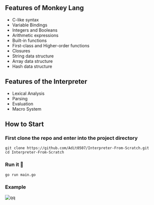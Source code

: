## Features of Monkey Lang
- C-like syntax
- Variable Bindings
- Integers and Booleans
- Arithmetic expressions
- Built-in functions
- First-class and Higher-order functions
- Closures
- String data structure
- Array data structure
- Hash data structure

## Features of the Interpreter
- Lexical Analysis
- Parsing
- Evaluation
- Macro System

## How to Start

### First clone the repo and enter into the project directory
````````````
git clone https://github.com/Adit0507/Interpreter-From-Scratch.git
cd Interpreter-From-Scratch
````````````

### Run it 🚀
````````````
go run main.go
````````````

### Example
![qq](https://github.com/user-attachments/assets/5f8738d0-ad5a-448c-b928-7f285f0e492a)

